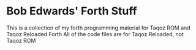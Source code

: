# Bob Edwards' Forth Stuff

 This is a collection of my forth programming material for Taqoz ROM and Taqoz Reloaded Forth
 All of the code files are for Taqoz Reloaded, not Taqoz ROM
